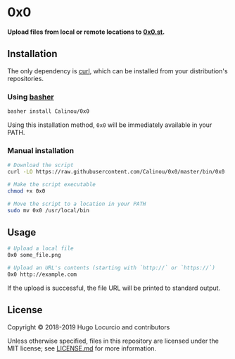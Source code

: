 # 0x0

**Upload files from local or remote locations to [0x0.st](https://0x0.st/).**

## Installation

The only dependency is [curl](https://curl.haxx.se/), which can be installed
from your distribution's repositories.

### Using [basher](https://github.com/basherpm/basher)

```bash
basher install Calinou/0x0
```

Using this installation method, `0x0` will be immediately available in your PATH.

### Manual installation

```bash
# Download the script
curl -LO https://raw.githubusercontent.com/Calinou/0x0/master/bin/0x0

# Make the script executable
chmod +x 0x0

# Move the script to a location in your PATH
sudo mv 0x0 /usr/local/bin
```

## Usage

```bash
# Upload a local file
0x0 some_file.png

# Upload an URL's contents (starting with `http://` or `https://`)
0x0 http://example.com
```

If the upload is successful, the file URL will be printed to standard output.

## License

Copyright © 2018-2019 Hugo Locurcio and contributors

Unless otherwise specified, files in this repository are licensed under
the MIT license; see [LICENSE.md](LICENSE.md) for more information.

